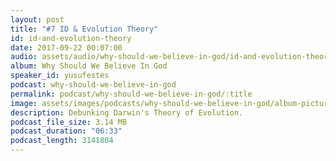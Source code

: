 ```yaml
---
layout: post
title: "#7 ID & Evolution Theory"
id: id-and-evolution-theory
date: 2017-09-22 00:07:00
audio: assets/audio/why-should-we-believe-in-god/id-and-evolution-theory.mp3
album: Why Should We Believe In God
speaker_id: yusufestes
podcast: why-should-we-believe-in-god
permalink: podcast/why-should-we-believe-in-god/:title
image: assets/images/podcasts/why-should-we-believe-in-god/album-picture-small.jpg
description: Debunking Darwin's Theory of Evolution.
podcast_file_size: 3.14 MB
podcast_duration: "06:33"
podcast_length: 3141804
---
```

